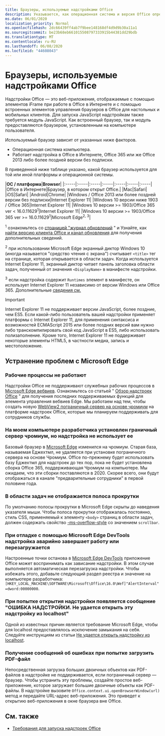 ```yaml
---
title: Браузеры, используемые надстройками Office
description: Указывается, как операционная система и версия Office определяют браузер, используемый надстройками Office.
ms.date: 06/01/2020
localization_priority: Normal
ms.openlocfilehash: 2dc66439ff4ab7f9bee148168df4d9d9b30a11a1
ms.sourcegitcommit: be23b68eb661015508797333915b44381dd29bdb
ms.translationtype: MT
ms.contentlocale: ru-RU
ms.lasthandoff: 06/08/2020
ms.locfileid: "44608043"
---
```

# <a name="browsers-used-by-office-add-ins"></a>Браузеры, используемые надстройками Office

Надстройки Office — это веб-приложения, отображаемые с помощью элементов iFrame при работе в Office в Интернете и с помощью встроенных элементов управления браузеров в Office для настольных и мобильных клиентов. Для запуска JavaScript надстройкам также требуется модуль JavaScript. Как встроенный браузер, так и модуль предоставляются браузером, установленным на компьютере пользователя.

Используемый браузер зависит от указанных ниже факторов.

- Операционная система компьютера.
- Работает надстройка в Office в Интернете, Office 365 или же Office 2013 либо более поздней версии без подписки.

В приведенной ниже таблице указано, какой браузер используется для той или иной платформы и операционной системы.

|**ОС / платформа**|**Browser**|
|:-----|:-----|:-----|:-----|:-----|:-----|:-----|
|Office в Интернете|Браузер, в котором открыт Office.|
|Mac|Safari|
|iOS|Safari|
|Android|Chrome|
|Windows / Office 2013 или более поздней версии без подписки|Internet Explorer 11|
|Windows 10 версии ниже 1903 / Office 365|Internet Explorer 11|
|Windows 10 версии >= 1903/Office 365 ver < 16.0.11629<sup>1</sup>|Internet Explorer 11|
|Windows 10 версии >= 1903/Office 365 ver >= 16.0.11629<sup>1</sup>|Microsoft Edge<sup>2, 3</sup>|

<sup>1</sup> ознакомьтесь со [страницей "журнал обновлений](/officeupdates/update-history-office365-proplus-by-date) " и Узнайте, как [найти версию клиента Office и канал обновления](https://support.office.com/article/What-version-of-Office-am-I-using-932788b8-a3ce-44bf-bb09-e334518b8b19) для получения дополнительных сведений.

<sup>2</sup> при использовании Microsoft Edge экранный диктор Windows 10 (иногда называется "средство чтения с экрана") считывает `<title>` тег на странице, которая открывается в области задач. Когда используется Internet Explorer 11, экранный диктор читает панель заголовка области задач, полученный от значения `<DisplayName>` в манифесте надстройки.

<sup>3</sup> если надстройка содержит `Runtimes` элемент в манифесте, он использует Internet Explorer 11 независимо от версии Windows или Office 365. Дополнительные [сведения см.](../reference/manifest/runtimes.md)

> [!IMPORTANT]
> Internet Explorer 11 не поддерживает версии JavaScript, более поздние, чем ES5. Если какой-либо пользователь вашей надстройки применяет платформы с Internet Explorer 11, для применения синтаксиса и возможностей ECMAScript 2015 или более поздних версий вам нужно либо транскомпилировать свой код JavaScript в ES5, либо использовать полизаполнение. Кроме того, Internet Explorer 11 не поддерживает некоторые элементы HTML5, в частности медиа, запись и местоположение.

## <a name="troubleshooting-microsoft-edge-issues"></a>Устранение проблем с Microsoft Edge

### <a name="service-workers-are-not-working"></a>Рабочие процессы не работают

Надстройки Office не поддерживают служебных рабочих процессов в [Microsoft Edge вебвиев](/microsoft-edge/hosting/webview). Ознакомьтесь со статьей " [Обзор надстроек Office](../overview/office-add-ins.md) " для получения последних поддерживаемых функций для элемента управления вебвиев Edge. Мы работаем над тем, чтобы создать новую [WebView2 пограничный сервер на основе чромиум](/microsoft-edge/hosting/webview2) на платформе надстроек Office, которые мы планируем поддерживать для сотрудников службы.

### <a name="chromium-based-edge-is-installed-on-my-development-computer-but-my-add-in-does-not-use-it"></a>На моем компьютере разработчика установлен граничный сервер чромиум, но надстройка не использует ее

Базовый браузер в [Microsoft Edge](https://support.microsoft.com/help/4501095/download-the-new-microsoft-edge-based-on-chromium) изменился на чромиум. Старая база, называемая Еджехтмл, не удаляется при установке пограничного сервера на основе Чромиум. Office по-прежнему будет использовать базу Еджехтмл для надстроек до тех пор, пока не будет установлена сборка Office 365, поддерживающая Чромиум на компьютере. Мы ожидаем, что эти сборки поставляются в 2020. Скорее всего, они будут отображаться в канале "предварительные сотрудники" в первой половине года.

### <a name="scroll-bar-does-not-appear-in-task-pane"></a>В области задач не отображается полоса прокрутки

По умолчанию полосы прокрутки в Microsoft Edge скрыты до наведения указателя мыши. Чтобы полоса прокрутки отображалась постоянно, стиль CSS, применяемый к элементу `<body>` страниц в области задач, должен содержать свойство [-ms-overflow-style](https://developer.mozilla.org/docs/Web/CSS/-ms-overflow-style) со значением `scrollbar`. 

### <a name="when-debugging-with-the-microsoft-edge-devtools-the-add-in-crashes-or-reloads"></a>При отладке с помощью Microsoft Edge DevTools надстройка аварийно завершает работу или перезагружается

Настроенные точки останова в [Microsoft Edge DevTools](https://www.microsoft.com/p/microsoft-edge-devtools-preview/9mzbfrmz0mnj?rtc=1&activetab=pivot%3Aoverviewtab) приложение Office может воспринимать как зависание надстройки. В этом случае выполняется автоматическая перезагрузка надстройки. Чтобы избежать этого, добавьте следующий раздел реестра и значение на компьютере разработчика: `[HKEY_LOCAL_MACHINE\SOFTWARE\Microsoft\Office\16.0\Wef]"AlertInterval"=dword:00000000`.

### <a name="when-the-add-in-tries-to-open-get-add-in-error-we-cant-open-this-add-in-from-the-localhost-error"></a>При попытке открытия надстройки появляется сообщение "ОШИБКА НАДСТРОЙКИ. Не удается открыть эту надстройку из localhost"

Одной из известных причин является требование Microsoft Edge, чтобы для localhost предоставлялось исключение замыкания на себя. Следуйте инструкциям из статьи [Не удается открыть надстройку из localhost](/office/troubleshoot/error-messages/cannot-open-add-in-from-localhost).

### <a name="get-errors-trying-to-download-a-pdf-file"></a>Получение сообщений об ошибках при попытке загрузить PDF-файл

Непосредственная загрузка больших двоичных объектов как PDF-файлов в надстройке не поддерживается, если пограничный сервер — браузер. Чтобы устранить эту проблемы, создайте простое веб-приложение, которое загружает большие двоичные объекты как PDF-файлы. В надстройке вызовите `Office.context.ui.openBrowserWindow(url)` метод и передайте URL-адрес веб-приложения. Это приведет к открытию веб-приложения в окне браузера вне Office.

## <a name="see-also"></a>См. также

- [Требования для запуска надстроек Office](requirements-for-running-office-add-ins.md)
